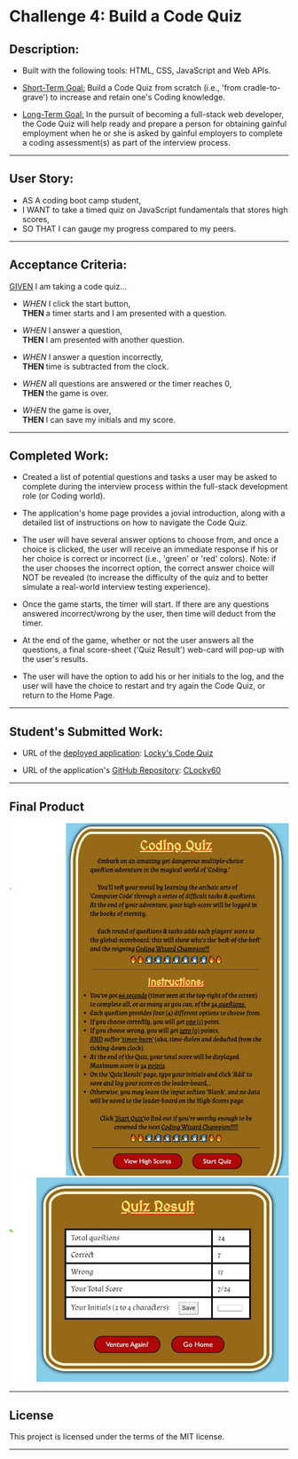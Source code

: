 # Challenge 4: Build a Code Quiz

## Description:
* Built with the following tools: HTML, CSS, JavaScript and Web APIs.

* <u>Short-Term Goal:</u> Build a Code Quiz from scratch (i.e., 'from cradle-to-grave') to increase and retain one's Coding knowledge.

* <u>Long-Term Goal:</u> In the pursuit of becoming a full-stack web developer, the Code Quiz will help ready and prepare a person for obtaining gainful employment when he or she is asked by gainful employers to complete a coding assessment(s) as part of the interview process.

___

## User Story:
* AS A coding boot camp student,
* I WANT to take a timed quiz on JavaScript fundamentals that stores high scores,
* SO THAT I can gauge my progress compared to my peers.

___

## Acceptance Criteria:
<u>GIVEN</u> I am taking a code quiz...

* <i>WHEN</i> I click the start button,
<br><b>THEN </b>a timer starts and I am presented with a question.

* <i>WHEN</i> I answer a question,
<br><b>THEN </b>I am presented with another question.

* <i>WHEN</i> I answer a question incorrectly,
<br><b>THEN </b>time is subtracted from the clock.

* <i>WHEN</i> all questions are answered or the timer reaches 0,
<br><b>THEN </b>the game is over.

* <i>WHEN</i> the game is over,
<br><b>THEN </b>I can save my initials and my score.

___

## Completed Work:
* Created a list of potential questions and tasks a user may be asked to complete during the interview process within the full-stack development role (or Coding world).

* The application's home page provides a jovial introduction, along with a detailed list of instructions on how to navigate the Code Quiz.

* The user will have several answer options to choose from, and once a choice is clicked, the user will receive an immediate response if his or her choice is correct or incorrect (i.e., 'green' or 'red' colors). Note: if the user chooses the incorrect option, the correct answer choice will NOT be revealed (to increase the difficulty of the quiz and to better simulate a real-world interview testing experience).

* Once the game starts, the timer will start. If there are any questions answered incorrect/wrong by the user, then time will deduct from the timer.

* At the end of the game, whether or not the user answers all the questions, a final score-sheet ('Quiz Result') web-card will pop-up with the user's results.

* The user will have the option to add his or her initials to the log, and the user will have the choice to restart and try again the Code Quiz, or return to the Home Page.

___

## Student's Submitted Work:

* URL of the <u>deployed application</u>: [Locky's Code Quiz](https://clochstampfor60.github.io/Project4-Code-Quiz/)


* URL of the application's <u>GitHub Repository</u>: [CLocky60](https://github.com/CLochstampfor60/Project4-Code-Quiz)

___

## Final Product

![Start](https://github.com/CLochstampfor60/Project4-Code-Quiz/blob/main/assets/images/Home-Page.jpg)
![End](https://github.com/CLochstampfor60/Project4-Code-Quiz/blob/main/assets/images/Quiz-Result-Page.jpg)
___


## License
This project is licensed under the terms of the MIT license.

***
